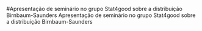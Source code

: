 #Apresentação de seminário no grupo Stat4good sobre a distribuição Birnbaum-Saunders
Apresentação de seminário no grupo Stat4good sobre a distribuição Birnbaum-Saunders
